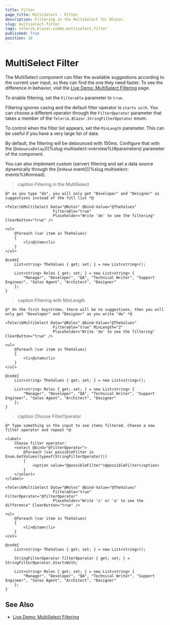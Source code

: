 ```yaml
---
title: Filter
page_title: MultiSelect - Filter
description: Filtering in the MultiSelect for Blazor.
slug: multiselect-filter
tags: telerik,blazor,combo,multiselect,filter
published: True
position: 10
---
```


# MultiSelect Filter

The MultiSelect component can filter the available suggestions according to the current user input, so they can find the one they need faster. To see the difference in behavior, visit the [Live Demo: MultiSelect Filtering](https://demos.telerik.com/blazor-ui/multiselect/filtering) page.

To enable filtering, set the `Filterable` parameter to `true`.

Filtering ignores casing and the default filter operator is `starts with`. You can choose a different operator through the `FilterOperator` parameter that takes a member of the `Telerik.Blazor.StringFilterOperator` enum.

To control when the filter list appears, set the `MinLength` parameter. This can be useful if you have a very large list of data.

By default, the filtering will be debounced with 150ms. Configure that with the [`DebounceDelay`]({%slug multiselect-overview%}#parameters) parameter of the component.

You can also implement custom (server) filtering and set a data source dynamically through the [`OnRead` event]({%slug multiselect-events%}#onread).

>caption Filtering in the MultiSelect

````CSHTML
@* as you type "de", you will only get "Developer" and "Designer" as suggestions instead of the full list *@

<TelerikMultiSelect Data="@Roles" @bind-Value="@TheValues"
                     Filterable="true"
                     Placeholder="Write 'de' to see the filtering" ClearButton="true" />

<ul>
    @foreach (var item in TheValues)
    {
        <li>@item</li>
    }
</ul>

@code{
    List<string> TheValues { get; set; } = new List<string>();

    List<string> Roles { get; set; } = new List<string> {
        "Manager", "Developer", "QA", "Technical Writer", "Support Engineer", "Sales Agent", "Architect", "Designer"
    };
}
````

>caption Filtering with MinLength

````CSHTML
@* On the first keystroke, there will be no suggestions, then you will only get "Developer" and "Designer" as you write "de" *@

<TelerikMultiSelect Data="@Roles" @bind-Value="@TheValues"
                     Filterable="true" MinLength="2"
                     Placeholder="Write 'de' to see the filtering" ClearButton="true" />

<ul>
    @foreach (var item in TheValues)
    {
        <li>@item</li>
    }
</ul>

@code{
    List<string> TheValues { get; set; } = new List<string>();

    List<string> Roles { get; set; } = new List<string> {
        "Manager", "Developer", "QA", "Technical Writer", "Support Engineer", "Sales Agent", "Architect", "Designer"
    };
}
````


>caption Choose FilterOperator

````CSHTML
@* Type something in the input to see items filtered. Choose a new filter operator and repeat *@

<label>
    Choose filter operator:
    <select @bind="@filterOperator">
        @foreach (var possibleFilter in Enum.GetValues(typeof(StringFilterOperator)))
        {
            <option value="@possibleFilter">@possibleFilter</option>
        }
    </select>
</label>

<TelerikMultiSelect Data="@Roles" @bind-Value="@TheValues"
                     Filterable="true" FilterOperator="@filterOperator"
                     Placeholder="Write 's' or 'a' to see the difference" ClearButton="true" />

<ul>
    @foreach (var item in TheValues)
    {
        <li>@item</li>
    }
</ul>

@code{
    List<string> TheValues { get; set; } = new List<string>();

    StringFilterOperator filterOperator { get; set; } = StringFilterOperator.StartsWith;

    List<string> Roles { get; set; } = new List<string> {
        "Manager", "Developer", "QA", "Technical Writer", "Support Engineer", "Sales Agent", "Architect", "Designer"
    };
}

````

## See Also

  * [Live Demo: MultiSelect Filtering](https://demos.telerik.com/blazor-ui/multiselect/filtering)
   
  

